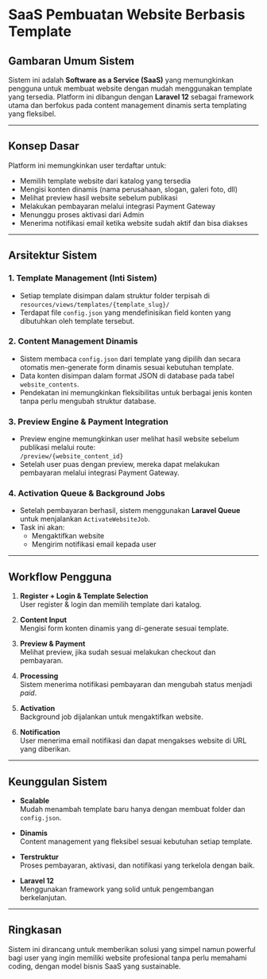 # SaaS Pembuatan Website Berbasis Template

## Gambaran Umum Sistem
Sistem ini adalah **Software as a Service (SaaS)** yang memungkinkan pengguna untuk membuat website dengan mudah menggunakan template yang tersedia. Platform ini dibangun dengan **Laravel 12** sebagai framework utama dan berfokus pada content management dinamis serta templating yang fleksibel.

---

## Konsep Dasar
Platform ini memungkinkan user terdaftar untuk:

- Memilih template website dari katalog yang tersedia
- Mengisi konten dinamis (nama perusahaan, slogan, galeri foto, dll)
- Melihat preview hasil website sebelum publikasi
- Melakukan pembayaran melalui integrasi Payment Gateway
- Menunggu proses aktivasi dari Admin
- Menerima notifikasi email ketika website sudah aktif dan bisa diakses

---

## Arsitektur Sistem

### 1. Template Management (Inti Sistem)
- Setiap template disimpan dalam struktur folder terpisah di  
  `resources/views/templates/{template_slug}/`
- Terdapat file `config.json` yang mendefinisikan field konten yang dibutuhkan oleh template tersebut.

### 2. Content Management Dinamis
- Sistem membaca `config.json` dari template yang dipilih dan secara otomatis men-generate form dinamis sesuai kebutuhan template.
- Data konten disimpan dalam format JSON di database pada tabel `website_contents`.
- Pendekatan ini memungkinkan fleksibilitas untuk berbagai jenis konten tanpa perlu mengubah struktur database.

### 3. Preview Engine & Payment Integration
- Preview engine memungkinkan user melihat hasil website sebelum publikasi melalui route:  
  `/preview/{website_content_id}`
- Setelah user puas dengan preview, mereka dapat melakukan pembayaran melalui integrasi Payment Gateway.

### 4. Activation Queue & Background Jobs
- Setelah pembayaran berhasil, sistem menggunakan **Laravel Queue** untuk menjalankan `ActivateWebsiteJob`.
- Task ini akan:
  - Mengaktifkan website
  - Mengirim notifikasi email kepada user

---

## Workflow Pengguna

1. **Register + Login & Template Selection**  
   User register & login dan memilih template dari katalog.

2. **Content Input**  
   Mengisi form konten dinamis yang di-generate sesuai template.

3. **Preview & Payment**  
   Melihat preview, jika sudah sesuai melakukan checkout dan pembayaran.

4. **Processing**  
   Sistem menerima notifikasi pembayaran dan mengubah status menjadi *paid*.

5. **Activation**  
   Background job dijalankan untuk mengaktifkan website.

6. **Notification**  
   User menerima email notifikasi dan dapat mengakses website di URL yang diberikan.

---

## Keunggulan Sistem

- **Scalable**  
  Mudah menambah template baru hanya dengan membuat folder dan `config.json`.

- **Dinamis**  
  Content management yang fleksibel sesuai kebutuhan setiap template.

- **Terstruktur**  
  Proses pembayaran, aktivasi, dan notifikasi yang terkelola dengan baik.

- **Laravel 12**  
  Menggunakan framework yang solid untuk pengembangan berkelanjutan.

---

## Ringkasan
Sistem ini dirancang untuk memberikan solusi yang simpel namun powerful bagi user yang ingin memiliki website profesional tanpa perlu memahami coding, dengan model bisnis SaaS yang sustainable.